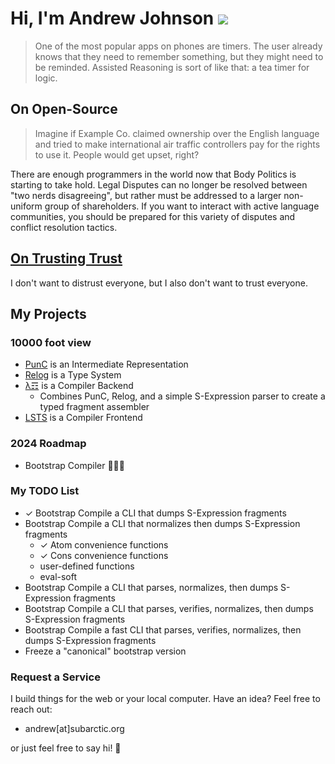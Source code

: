 # Hi, I'm Andrew Johnson ![](https://komarev.com/ghpvc/?username=andrew-johnson-4)

> One of the most popular apps on phones are timers. The user already knows that they need to remember something, but they might need to be reminded. Assisted Reasoning is sort of like that: a tea timer for logic.

##  On Open-Source

> Imagine if Example Co. claimed ownership over the English language and tried to make international air traffic controllers pay for the rights to use it. People would get upset, right?

There are enough programmers in the world now that Body Politics is starting to take hold.
Legal Disputes can no longer be resolved between "two nerds disagreeing", but rather must be addressed to a larger non-uniform group of shareholders.
If you want to interact with active language communities, you should be prepared for this variety of disputes and conflict resolution tactics.

## [On Trusting Trust](https://www.cs.cmu.edu/~rdriley/487/papers/Thompson_1984_ReflectionsonTrustingTrust.pdf)

I don't want to distrust everyone, but I also don't want to trust everyone.

## My Projects

### 10000 foot view

* [PunC](https://github.com/andrew-johnson-4/PunCalculus) is an Intermediate Representation
* [Relog](https://github.com/andrew-johnson-4/InPlace) is a Type System
* [λ☶](https://github.com/andrew-johnson-4/-) is a Compiler Backend
  * Combines PunC, Relog, and a simple S-Expression parser to create a typed fragment assembler
* [LSTS](https://github.com/andrew-johnson-4/LSTS) is a Compiler Frontend

### 2024 Roadmap

* Bootstrap Compiler 🥳🎉🎁

### My TODO List

* ✓ Bootstrap Compile a CLI that dumps S-Expression fragments
* Bootstrap Compile a CLI that normalizes then dumps S-Expression fragments
   * ✓ Atom convenience functions
   * ✓ Cons convenience functions
   * user-defined functions
   * eval-soft
* Bootstrap Compile a CLI that parses, normalizes, then dumps S-Expression fragments
* Bootstrap Compile a CLI that parses, verifies, normalizes, then dumps S-Expression fragments
* Bootstrap Compile a fast CLI that parses, verifies, normalizes, then dumps S-Expression fragments
* Freeze a "canonical" bootstrap version

### Request a Service

I build things for the web or your local computer. Have an idea? Feel free to reach out:
* andrew[at]subarctic.org

or just feel free to say hi! 👋
